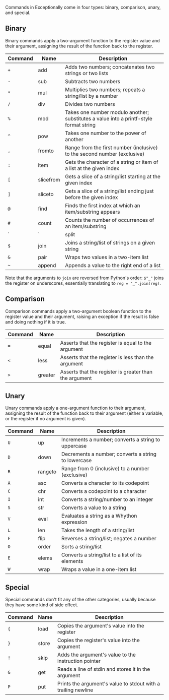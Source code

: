 Commands in Exceptionally come in four types: binary, comparison, unary, and special.

## Binary

Binary commands apply a two-argument function to the register value and their argument, assigning the result of the function back to the register.

Command | Name      | Description
--------|-----------|------------
`+`     | add       | Adds two numbers; concatenates two strings or two lists
`-`     | sub       | Subtracts two numbers
`*`     | mul       | Multiplies two numbers; repeats a string/list by a number
`/`     | div       | Divides two numbers
`%`     | mod       | Takes one number modulo another; substitutes a value into a printf-style format string
`^`     | pow       | Takes one number to the power of another
`,`     | fromto    | Range from the first number (inclusive) to the second number (exclusive)
`:`     | item      | Gets the character of a string or item of a list at the given index
`[`     | slicefrom | Gets a slice of a string/list starting at the given index
`]`     | sliceto   | Gets a slice of a string/list ending just before the given index
`@`     | find      | Finds the first index at which an item/substring appears
`#`     | count     | Counts the number of occurrences of an item/substring
`|`     | split     | Splits a string on occurrences of a substring
`$`     | join      | Joins a string/list of strings on a given string
`&`     | pair      | Wraps two values in a two-item list
`~`     | append    | Appends a value to the right end of a list

Note that the arguments to `join` are reversed from Python's order: `$"_"` joins the register on underscores, essentially translating to `reg = "_".join(reg)`.

## Comparison

Comparison commands apply a two-argument boolean function to the register value and their argument, raising an exception if the result is false and doing nothing if it is true.

Command | Name      | Description
--------|-----------|------------
`=`     | equal     | Asserts that the register is equal to the argument
`<`     | less      | Asserts that the register is less than the argument
`>`     | greater   | Asserts that the register is greater than the argument

## Unary

Unary commands apply a one-argument function to their argument, assigning the result of the function back to their argument (either a variable, or the register if no argument is given).

Command | Name      | Description
--------|-----------|------------
`U`     | up        | Increments a number; converts a string to uppercase
`D`     | down      | Decrements a number; converts a string to lowercase
`R`     | rangeto   | Range from 0 (inclusive) to a number (exclusive)
`A`     | asc       | Converts a character to its codepoint
`C`     | chr       | Converts a codepoint to a character
`I`     | int       | Converts a string/number to an integer
`S`     | str       | Converts a value to a string
`V`     | eval      | Evaluates a string as a Whython expression
`L`     | len       | Takes the length of a string/list
`F`     | flip      | Reverses a string/list; negates a number
`O`     | order     | Sorts a string/list
`E`     | elems     | Converts a string/list to a list of its elements
`W`     | wrap      | Wraps a value in a one-item list

## Special

Special commands don't fit any of the other categories, usually because they have some kind of side effect.

Command | Name      | Description
--------|-----------|------------
`{`     | load      | Copies the argument's value into the register
`}`     | store     | Copies the register's value into the argument
`!`     | skip      | Adds the argument's value to the instruction pointer
`G`     | get       | Reads a line of stdin and stores it in the argument
`P`     | put       | Prints the argument's value to stdout with a trailing newline

